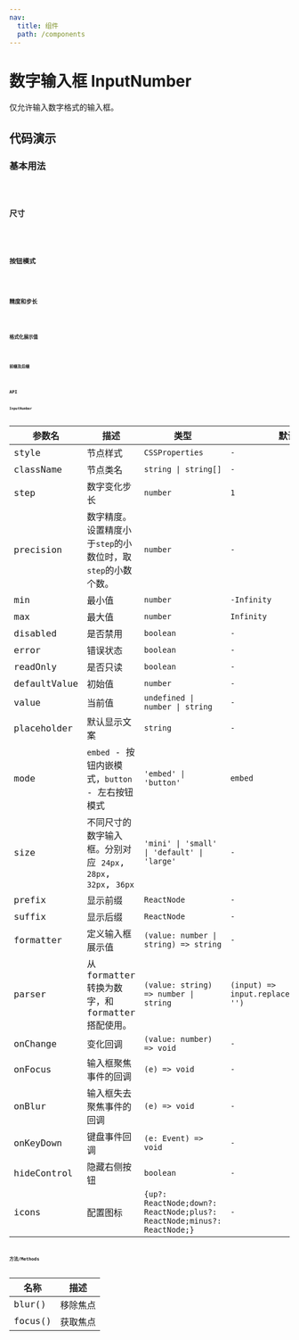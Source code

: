 ```yaml
---
nav:
  title: 组件
  path: /components
---
```


# 数字输入框 InputNumber

仅允许输入数字格式的输入框。

## 代码演示

### 基本用法

<code src="./__demo__/basic.demo.tsx" />

### 尺寸

<code src="./__demo__/size.demo.tsx" />

### 按钮模式

<code src="./__demo__/mode.demo.tsx" />

### 精度和步长

<code src="./__demo__/precision.demo.tsx" />

### 格式化展示值

<code src="./__demo__/format.demo.tsx" />

### 前缀及后缀

<code src="./__demo__/suffix.demo.tsx" />

## API

### InputNumber

|参数名|描述|类型|默认值|版本|
|---|---|---|---|---|
|style|节点样式|`CSSProperties`|`-`|-|
|className|节点类名|`string \| string[]`|`-`|-|
|step|数字变化步长|`number`|`1`|-|
|precision|数字精度。设置精度小于`step`的小数位时，取`step`的小数个数。|`number`|`-`|-|
|min|最小值|`number`|`-Infinity`|-|
|max|最大值|`number`|`Infinity`|-|
|disabled|是否禁用|`boolean`|`-`|-|
|error|错误状态|`boolean`|`-`|-|
|readOnly|是否只读|`boolean`|`-`|2.17.0|
|defaultValue|初始值|`number`|`-`|-|
|value|当前值|`undefined \| number \| string`|`-`|-|
|placeholder|默认显示文案|`string`|`-`|-|
|mode|`embed` - 按钮内嵌模式，`button` - 左右按钮模式|`'embed' \| 'button'`|`embed`|-|
|size|不同尺寸的数字输入框。分别对应 `24px`, `28px`, `32px`, `36px`|`'mini' \| 'small' \| 'default' \| 'large'`|`-`|-|
|prefix|显示前缀|`ReactNode`|`-`|-|
|suffix|显示后缀|`ReactNode`|`-`|-|
|formatter|定义输入框展示值|`(value: number \| string) => string`|`-`|-|
|parser|从 formatter 转换为数字，和 formatter 搭配使用。|`(value: string) => number \| string`|`(input) => input.replace(/[^\w\.-]+/g, '')`|-|
|onChange|变化回调|`(value: number) => void`|`-`|-|
|onFocus|输入框聚焦事件的回调|`(e) => void`|`-`|-|
|onBlur|输入框失去聚焦事件的回调|`(e) => void`|`-`|-|
|onKeyDown|键盘事件回调|`(e: Event) => void`|`-`|-|
|hideControl|隐藏右侧按钮|`boolean`|`-`|-|
|icons|配置图标|`{up?: ReactNode;down?: ReactNode;plus?: ReactNode;minus?: ReactNode;}`|`-`|-|

## 方法/Methods

|名称|描述|
|---|:---:|
|blur()|	移除焦点|
|focus()|	获取焦点|
